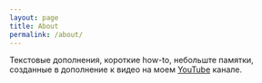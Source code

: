 ```yaml
---
layout: page
title: About
permalink: /about/
---
```



Текстовые дополнения, короткие how-to, небольште памятки, созданные в дополнение к видео на моем [YouTube][youtube-channel] канале.


[youtube-channel]:  (https://www.youtube.com/c/MaxTrash)